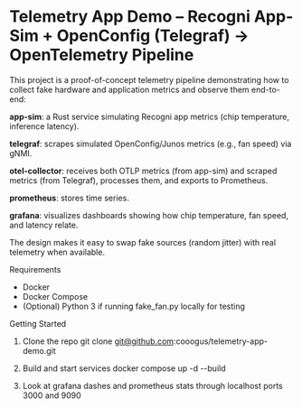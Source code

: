 # Telemetry App Demo – Recogni App-Sim + OpenConfig (Telegraf) → OpenTelemetry Pipeline

This project is a proof-of-concept telemetry pipeline demonstrating how to collect fake hardware and application metrics and observe them end-to-end:

**app-sim**: a Rust service simulating Recogni app metrics (chip temperature, inference latency).

**telegraf**: scrapes simulated OpenConfig/Junos metrics (e.g., fan speed) via gNMI.

**otel-collector**: receives both OTLP metrics (from app-sim) and scraped metrics (from Telegraf), processes them, and exports to Prometheus.

**prometheus**: stores time series.

**grafana**: visualizes dashboards showing how chip temperature, fan speed, and latency relate.

The design makes it easy to swap fake sources (random jitter) with real telemetry when available.

Requirements

- Docker
- Docker Compose
- (Optional) Python 3 if running fake_fan.py locally for testing

Getting Started
1. Clone the repo
git clone git@github.com:cooogus/telemetry-app-demo.git

2. Build and start services
docker compose up -d --build

3. Look at grafana dashes and prometheus stats through localhost ports 3000 and 9090 
